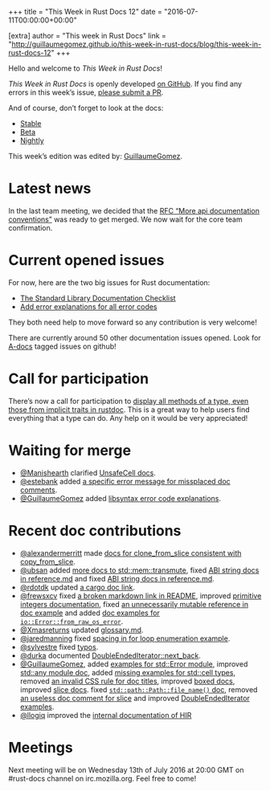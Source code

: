 +++
title = "This Week in Rust Docs 12"
date = "2016-07-11T00:00:00+00:00"

[extra]
author = "This week in Rust Docs"
link = "http://guillaumegomez.github.io/this-week-in-rust-docs/blog/this-week-in-rust-docs-12"
+++
<p>Hello and welcome to <em>This Week in Rust Docs</em>!</p>

<p><em>This Week in Rust Docs</em> is openly developed <a href="https://github.com/GuillaumeGomez/this-week-in-rust-docs">on GitHub</a>.
If you find any errors in this week’s issue, <a href="https://github.com/GuillaumeGomez/this-week-in-rust-docs/pulls">please submit a PR</a>.</p>

<p>And of course, don’t forget to look at the docs:</p>

<ul>
  <li><a href="https://doc.rust-lang.org/">Stable</a></li>
  <li><a href="http://doc.rust-lang.org/beta/">Beta</a></li>
  <li><a href="http://doc.rust-lang.org/nightly/">Nightly</a></li>
</ul>

<p>This week’s edition was edited by: <a href="https://github.com/GuillaumeGomez">GuillaumeGomez</a>.</p>

<h1 id="latest-news">Latest news</h1>

<p>In the last team meeting, we decided that the <a href="https://github.com/rust-lang/rfcs/pull/1574">RFC “More api documentation conventions”</a> was ready to get merged. We now wait for the core team confirmation.</p>

<h1 id="current-opened-issues">Current opened issues</h1>

<p>For now, here are the two big issues for Rust documentation:</p>

<ul>
  <li><a href="https://github.com/rust-lang/rust/issues/29329">The Standard Library Documentation Checklist</a></li>
  <li><a href="https://github.com/rust-lang/rust/issues/32777">Add error explanations for all error codes</a></li>
</ul>

<p>They both need help to move forward so any contribution is very welcome!</p>

<p>There are currently around 50 other documentation issues opened. Look for <a href="https://github.com/rust-lang/rust/issues?q=is%3Aopen+is%3Aissue+label%3AA-docs">A-docs</a> tagged issues on github!</p>

<h1 id="call-for-participation">Call for participation</h1>

<p>There’s now a call for participation to <a href="https://github.com/rust-lang/rust/issues/33772">display all methods of a type, even those from implicit traits in rustdoc</a>. This is a great way to help users find everything that a type can do. Any help on it would be very appreciated!</p>

<h1 id="waiting-for-merge">Waiting for merge</h1>

<ul>
  <li><a href="https://github.com/Manishearth">@Manishearth</a> clarified <a href="https://github.com/rust-lang/rust/pull/34520">UnsafeCell docs</a>.</li>
  <li><a href="https://github.com/estebank">@estebank</a> added <a href="https://github.com/rust-lang/rust/pull/33922">a specific error message for missplaced doc comments</a>.</li>
  <li><a href="https://github.com/GuillaumeGomez">@GuillaumeGomez</a> added <a href="https://github.com/rust-lang/rust/pull/34637">libsyntax error code explanations</a>.</li>
</ul>

<h1 id="recent-doc-contributions">Recent doc contributions</h1>

<ul>
  <li><a href="https://github.com/alexandermerritt">@alexandermerritt</a> made <a href="https://github.com/rust-lang/rust/pull/34745">docs for clone_from_slice consistent with copy_from_slice</a>.</li>
  <li><a href="https://github.com/ubsan">@ubsan</a> added <a href="https://github.com/rust-lang/rust/pull/34609">more docs to std::mem::transmute</a>, fixed <a href="https://github.com/rust-lang/rust/pull/34461">ABI string docs in reference.md</a> and fixed <a href="https://github.com/rust-lang/rust/pull/34461">ABI string docs in reference.md</a>.</li>
  <li><a href="https://github.com/rdotdk">@rdotdk</a> updated <a href="https://github.com/rust-lang/rust/pull/34615">a cargo doc link</a>.</li>
  <li><a href="https://github.com/frewsxcv">@frewsxcv</a> fixed <a href="https://github.com/rust-lang/rust/pull/34619">a broken markdown link in README</a>, improved <a href="https://github.com/rust-lang/rust/pull/34709">primitive integers documentation</a>, fixed <a href="https://github.com/rust-lang/rust/pull/34717">an unnecessarily mutable reference in doc example</a> and added <a href="https://github.com/rust-lang/rust/pull/34612">doc examples for <code class="highlighter-rouge">io::Error::from_raw_os_error</code></a>.</li>
  <li><a href="https://github.com/Xmasreturns">@Xmasreturns</a> updated <a href="https://github.com/rust-lang/rust/pull/34602">glossary.md</a>.</li>
  <li><a href="https://github.com/jaredmanning">@jaredmanning</a> fixed <a href="https://github.com/rust-lang/rust/pull/34625">spacing in for loop enumeration example</a>.</li>
  <li><a href="https://github.com/sylvestre">@sylvestre</a> fixed <a href="https://github.com/rust-lang/rust/pull/34626">typos</a>.</li>
  <li><a href="https://github.com/durka">@durka</a> documented <a href="https://github.com/rust-lang/rust/pull/34732">DoubleEndedIterator::next_back</a>.</li>
  <li><a href="https://github.com/GuillaumeGomez">@GuillaumeGomez</a>, added <a href="https://github.com/rust-lang/rust/pull/34750">examples for std::Error module</a>, improved <a href="https://github.com/rust-lang/rust/pull/34749">std::any module doc</a>, added <a href="https://github.com/rust-lang/rust/pull/34736">missing examples for std::cell types</a>, removed <a href="https://github.com/rust-lang/rust/pull/34685">an invalid CSS rule for doc titles</a>, improved <a href="https://github.com/rust-lang/rust/pull/34740">boxed docs</a>, improved <a href="https://github.com/rust-lang/rust/pull/34725">slice docs</a>. fixed <a href="https://github.com/rust-lang/rust/pull/34659"><code class="highlighter-rouge">std::path::Path::file_name()</code> doc</a>, removed <a href="https://github.com/rust-lang/rust/pull/34723">an useless doc comment for slice</a> and improved <a href="https://github.com/rust-lang/rust/pull/34688">DoubleEndedIterator examples</a>.</li>
  <li><a href="https://github.com/llogiq">@llogiq</a> improved the <a href="https://github.com/rust-lang/rust/pull/34521">internal documentation of HIR</a></li>
</ul>

<h1 id="meetings">Meetings</h1>

<p>Next meeting will be on Wednesday 13th of July 2016 at 20:00 GMT on #rust-docs channel on irc.mozilla.org. Feel free to come!</p>